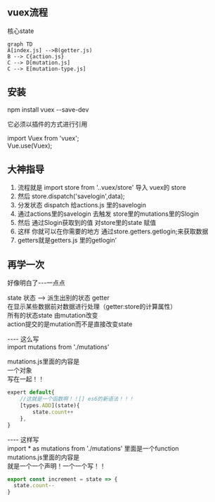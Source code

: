 ## vuex流程

核心state

```
graph TD
A[index.js] -->B(getter.js)
B --> C{action.js}
C --> D[mutation.js]
C --> E[mutation-type.js]
```

## 安装

npm install vuex --save-dev

它必须以插件的方式进行引用

import Vuex from 'vuex';  
Vue.use(Vuex);


## 大神指导

1. 流程就是 import store from '..vuex/store'  导入 vuex的 store
2. 然后 store.dispatch('savelogin',data); 
3. 分发状态 dispatch 给actions.js 里的savelogin
4. 通过actions里的savelogin 去触发 store里的mutations里的Slogin
5. 然后 通过Slogin获取到的值 对store里的state 赋值 
6. 这样 你就可以在你需要的地方 通过store.getters.getlogin;来获取数据
7. getters就是getters.js 里的getlogin’


## 再学一次

好像明白了---一点点

state 状态 --> 派生出别的状态 getter   
在显示某些数据前对数据进行处理（getter:store的计算属性）   
所有的状态state 由mutation改变   
action提交的是mutation而不是直接改变state  

---- 这么写  
import mutations from './mutations'

mutations.js里面的内容是    
一个对象  
写在一起！！

```js
expert default{
    //这就是一个函数啊！！[] es6的新语法！！！
    [types.ADD](state){
        state.count++
    },
}
```
---- 这样写  
import * as mutations from './mutations'
里面是一个function  
mutations.js里面的内容是  
就是一个一个声明！一个一个写！！

```js
export const increment = state => {
  state.count--
}
```









